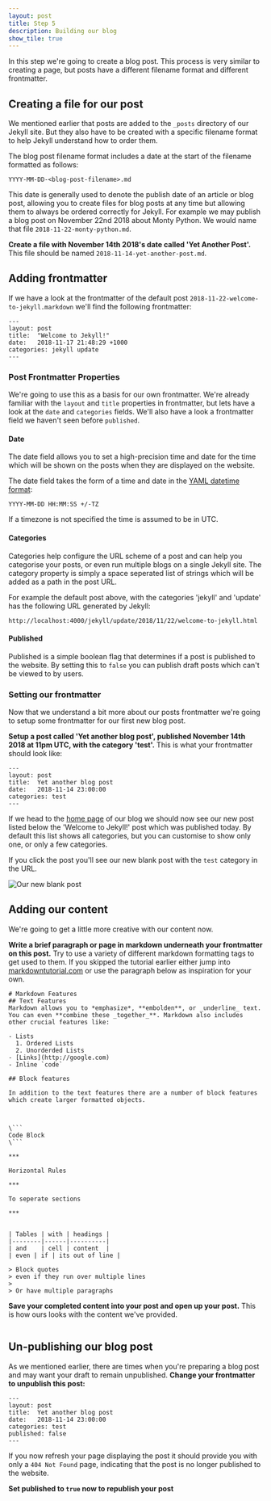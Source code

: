 ```yaml
---
layout: post
title: Step 5
description: Building our blog
show_tile: true
---
```


In this step we're going to create a blog post. This process is very similar to creating a page, but posts have a different filename format and different frontmatter.

## Creating a file for our post

We mentioned earlier that posts are added to the `_posts` directory of our Jekyll site. But they also have to be created with a specific filename format to help Jekyll understand how to order them.

The blog post filename format includes a date at the start of the filename formatted as follows:

```
YYYY-MM-DD-<blog-post-filename>.md
```

This date is generally used to denote the publish date of an article or blog post, allowing you to create files for blog posts at any time but allowing them to always be ordered correctly for Jekyll. For example we may publish a blog post on November 22nd 2018 about Monty Python. We would name that file `2018-11-22-monty-python.md`.

**Create a file with November 14th 2018's date called 'Yet Another Post'.** This file should be named `2018-11-14-yet-another-post.md`.

## Adding frontmatter

If we have a look at the frontmatter of the default post `2018-11-22-welcome-to-jekyll.markdown` we'll find the following frontmatter:

```
---
layout: post
title:  "Welcome to Jekyll!"
date:   2018-11-17 21:48:29 +1000
categories: jekyll update
---
```

### Post Frontmatter Properties

We're going to use this as a basis for our own frontmatter. We're already familiar with the `layout` and `title` properties in frontmatter, but lets have a look at the `date` and `categories` fields. We'll also have a look a frontmatter field we haven't seen before `published`.

#### Date

The date field allows you to set a high-precision time and date for the time which will be shown on the posts when they are displayed on the website.

The date field takes the form of a time and date in the [YAML datetime format](http://yaml.org/type/timestamp.html):
```
YYYY-MM-DD HH:MM:SS +/-TZ
```

If a timezone is not specified the time is assumed to be in UTC.

#### Categories

Categories help configure the URL scheme of a post and can help you categorise your posts, or even run multiple blogs on a single Jekyll site. The category property is simply a space seperated list of strings which will be added as a path in the post URL.

For example the default post above, with the categories 'jekyll' and 'update' has the following URL generated by Jekyll:

```
http://localhost:4000/jekyll/update/2018/11/22/welcome-to-jekyll.html
```

#### Published

Published is a simple boolean flag that determines if a post is published to the website. By setting this to `false` you can publish draft posts which can't be viewed to by users.

### Setting our frontmatter

Now that we understand a bit more about our posts frontmatter we're going to setup some frontmatter for our first new blog post.

**Setup a post called 'Yet another blog post', published November 14th 2018 at 11pm UTC, with the category 'test'.** This is what your frontmatter should look like:

```
---
layout: post
title:  Yet another blog post
date:   2018-11-14 23:00:00
categories: test
---
```

If we head to the [home page](http://localhost:4000) of our blog we should now see our new post listed below the 'Welcome to Jekyll!' post which was published today. By default this list shows all categories, but you can customise to show only one, or only a few categories.

If you click the post you'll see our new blank post with the `test` category in the URL.

 ![Our new blank post]()

## Adding our content

We're going to get a little more creative with our content now.

**Write a brief paragraph or page in markdown underneath your frontmatter on this post.** Try to use a variety of different markdown formatting tags to get used to them. If you skipped the tutorial earlier either jump into [markdowntutorial.com](https://www.markdowntutorial.com) or use the paragraph below as inspiration for your own.

```
# Markdown Features
## Text Features
Markdown allows you to *emphasize*, **embolden**, or _underline_ text. You can even **combine these _together_**. Markdown also includes other crucial features like:

- Lists
  1. Ordered Lists
  2. Unorderded Lists
- [Links](http://google.com)
- Inline `code`

## Block features

In addition to the text features there are a number of block features which create larger formatted objects.



\```
Code Block
\```

***

Horizontal Rules

***

To seperate sections

***


| Tables | with | headings |
|--------|------|----------|
| and    | cell | content  |
| even | if | its out of line |

> Block quotes
> even if they run over multiple lines
>
> Or have multiple paragraphs

```

**Save your completed content into your post and open up your post.** This is how ours looks with the content we've provided.

![]()

## Un-publishing our blog post

As we mentioned earlier, there are times when you're preparing a blog post and may want your draft to remain unpublished. **Change your frontmatter to unpublish this post:**

```
---
layout: post
title:  Yet another blog post
date:   2018-11-14 23:00:00
categories: test
published: false
---
```

If you now refresh your page displaying the post it should provide you with only a `404 Not Found` page, indicating that the post is no longer published to the website.

**Set published to `true` now to republish your post**

